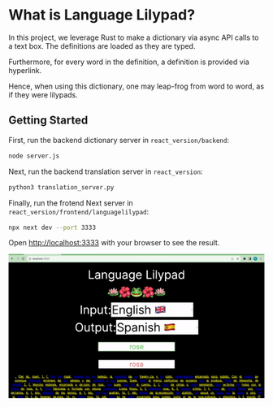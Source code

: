 # What is Language Lilypad?

In this project, we leverage Rust to make a dictionary via async API calls to a text box. The definitions are loaded as they are typed.

Furthermore, for every word in the definition, a definition is provided via hyperlink.

Hence, when using this dictionary, one may leap-frog from word to word, as if they were lilypads.


## Getting Started

First, run the backend dictionary server in `react_version/backend`:

```bash
node server.js
```
Next, run the backend translation server in `react_version`:

```bash
python3 translation_server.py
```

Finally, run the frotend Next server in `react_version/frontend/languagelilypad`:

```bash
npx next dev --port 3333
```

Open [http://localhost:3333](http://localhost:3333) with your browser to see the result.


![ejemplo](language_lilypad.gif)